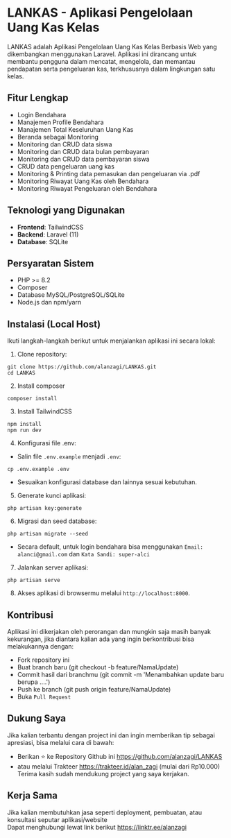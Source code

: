 # LANKAS - Aplikasi Pengelolaan Uang Kas Kelas

LANKAS adalah Aplikasi Pengelolaan Uang Kas Kelas Berbasis Web yang dikembangkan menggunakan Laravel. Aplikasi ini dirancang untuk membantu pengguna dalam mencatat, mengelola, dan memantau pendapatan serta pengeluaran kas, terkhususnya dalam lingkungan satu kelas.

## Fitur Lengkap

- Login Bendahara
- Manajemen Profile Bendahara
- Manajemen Total Keseluruhan Uang Kas
- Beranda sebagai Monitoring
- Monitoring dan CRUD data siswa
- Monitoring dan CRUD data bulan pembayaran
- Monitoring dan CRUD data pembayaran siswa
- CRUD data pengeluaran uang kas
- Monitoring & Printing data pemasukan dan pengeluaran via .pdf
- Monitoring Riwayat Uang Kas oleh Bendahara
- Monitoring Riwayat Pengeluaran oleh Bendahara

## Teknologi yang Digunakan

- **Frontend**: TailwindCSS
- **Backend**: Laravel (11)
- **Database**: SQLite

## Persyaratan Sistem

- PHP >= 8.2
- Composer
- Database MySQL/PostgreSQL/SQLite
- Node.js dan npm/yarn

## Instalasi (Local Host)

Ikuti langkah-langkah berikut untuk menjalankan aplikasi ini secara lokal:

1. Clone repository:
``` 
git clone https://github.com/alanzagi/LANKAS.git 
cd LANKAS
```
2. Install composer
```
composer install
```
3. Install TailwindCSS
```
npm install
npm run dev
```
4. Konfigurasi file .env:
- Salin file `.env.example` menjadi `.env`:
```
cp .env.example .env
```
- Sesuaikan konfigurasi database dan lainnya sesuai kebutuhan.
5. Generate kunci aplikasi:
```
php artisan key:generate
```
6. Migrasi dan seed database:
```
php artisan migrate --seed
```
- Secara default, untuk login bendahara bisa menggunakan
`Email: alanci@gmail.com` dan `Kata Sandi: super-alci`
7. Jalankan server aplikasi:
```
php artisan serve
```
8. Akses aplikasi di browsermu melalui `http://localhost:8000`.

## Kontribusi
Aplikasi ini dikerjakan oleh perorangan dan mungkin saja masih banyak kekurangan, jika diantara kalian ada yang ingin berkontribusi bisa melakukannya dengan:
- Fork repository ini
- Buat branch baru (git checkout -b feature/NamaUpdate)
- Commit hasil dari branchmu (git commit -m 'Menambahkan update baru berupa ....')
- Push ke branch (git push origin feature/NamaUpdate)
- Buka `Pull Request`

## Dukung Saya
Jika kalian terbantu dengan project ini dan ingin memberikan tip sebagai apresiasi, bisa melalui cara di bawah:
- Berikan ⭐ ke Repository Github ini https://github.com/alanzagi/LANKAS
- atau melalui Trakteer https://trakteer.id/alan_zagi (mulai dari Rp10.000)  
Terima kasih sudah mendukung project yang saya kerjakan.

## Kerja Sama
Jika kalian membutuhkan jasa seperti deployment, pembuatan, atau konsultasi seputar aplikasi/website  
Dapat menghubungi lewat link berikut https://linktr.ee/alanzagi
